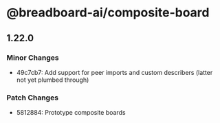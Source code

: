 # @breadboard-ai/composite-board

## 1.22.0

### Minor Changes

- 49c7cb7: Add support for peer imports and custom describers (latter not yet plumbed through)

### Patch Changes

- 5812884: Prototype composite boards

